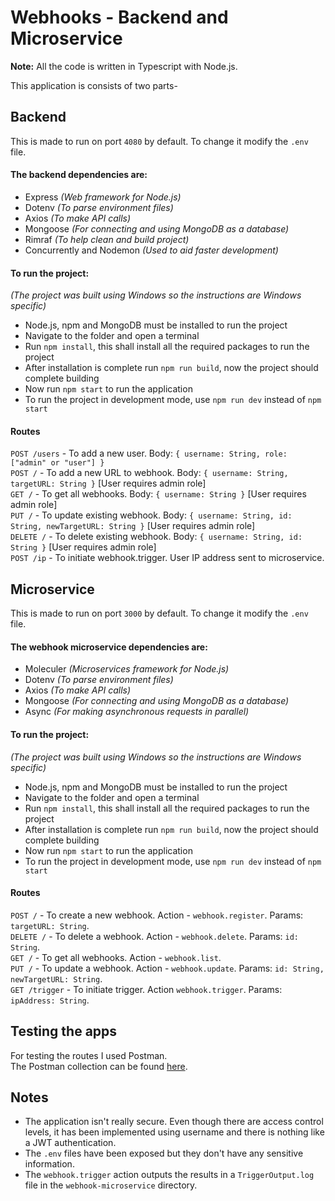 ﻿# Webhooks - Backend and Microservice

**Note:** All the code is written in Typescript with Node.js.

This application is consists of two parts-

## Backend

This is made to run on port `4080` by default. To change it modify the `.env` file.

#### The backend dependencies are:

-   Express _(Web framework for Node.js)_
-   Dotenv _(To parse environment files)_
-   Axios _(To make API calls)_
-   Mongoose _(For connecting and using MongoDB as a database)_
-   Rimraf _(To help clean and build project)_
-   Concurrently and Nodemon _(Used to aid faster development)_

#### To run the project:

_(The project was built using Windows so the instructions are Windows specific)_

-   Node.js, npm and MongoDB must be installed to run the project
-   Navigate to the folder and open a terminal
-   Run `npm install`, this shall install all the required packages to run the project
-   After installation is complete run `npm run build`, now the project should complete building
-   Now run `npm start` to run the application
-   To run the project in development mode, use `npm run dev` instead of `npm start`

#### Routes

`POST /users` - To add a new user. Body: `{ username: String, role: ["admin" or "user"] }`<br>
`POST /` - To add a new URL to webhook. Body: `{ username: String, targetURL: String }` [User requires admin role]<br>
`GET /` - To get all webhooks. Body: `{ username: String }` [User requires admin role]<br>
`PUT /` - To update existing webhook. Body: `{ username: String, id: String, newTargetURL: String }` [User requires admin role]<br>
`DELETE /` - To delete existing webhook. Body: `{ username: String, id: String }` [User requires admin role]<br>
`POST /ip` - To initiate webhook.trigger. User IP address sent to microservice.

## Microservice

This is made to run on port `3000` by default. To change it modify the `.env` file.

#### The webhook microservice dependencies are:

-   Moleculer _(Microservices framework for Node.js)_
-   Dotenv _(To parse environment files)_
-   Axios _(To make API calls)_
-   Mongoose _(For connecting and using MongoDB as a database)_
-   Async _(For making asynchronous requests in parallel)_

#### To run the project:

_(The project was built using Windows so the instructions are Windows specific)_

-   Node.js, npm and MongoDB must be installed to run the project
-   Navigate to the folder and open a terminal
-   Run `npm install`, this shall install all the required packages to run the project
-   After installation is complete run `npm run build`, now the project should complete building
-   Now run `npm start` to run the application
-   To run the project in development mode, use `npm run dev` instead of `npm start`

#### Routes

`POST /` - To create a new webhook. Action - `webhook.register`. Params: `targetURL: String`.<br>
`DELETE /` - To delete a webhook. Action - `webhook.delete`. Params: `id: String`.<br>
`GET /` - To get all webhooks. Action - `webhook.list`.<br>
`PUT /` - To update a webhook. Action - `webhook.update`. Params: `id: String, newTargetURL: String`.<br>
`GET /trigger` - To initiate trigger. Action `webhook.trigger`. Params: `ipAddress: String`.

## Testing the apps

For testing the routes I used Postman.  
The Postman collection can be found [here](https://www.getpostman.com/collections/9c8a35386f425fe800bd).

## Notes

-   The application isn't really secure. Even though there are access control levels, it has been implemented using username and there is nothing like a JWT authentication.
-   The `.env` files have been exposed but they don't have any sensitive information.
-   The `webhook.trigger` action outputs the results in a `TriggerOutput.log` file in the `webhook-microservice` directory.
